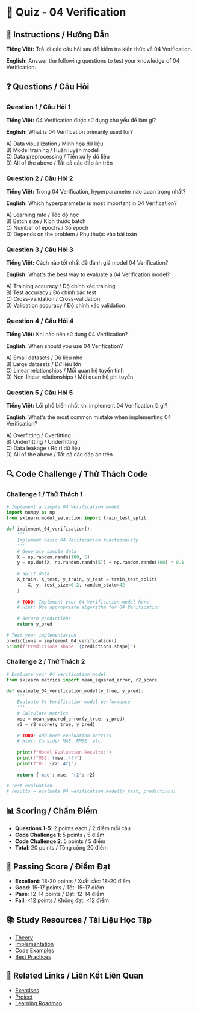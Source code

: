 # 🧠 Quiz - 04 Verification

## 📝 Instructions / Hướng Dẫn

**Tiếng Việt:** Trả lời các câu hỏi sau để kiểm tra kiến thức về 04 Verification.

**English:** Answer the following questions to test your knowledge of 04 Verification.

## ❓ Questions / Câu Hỏi

### Question 1 / Câu Hỏi 1
**Tiếng Việt:** 04 Verification được sử dụng chủ yếu để làm gì?

**English:** What is 04 Verification primarily used for?

A) Data visualization / Minh họa dữ liệu  
B) Model training / Huấn luyện model  
C) Data preprocessing / Tiền xử lý dữ liệu  
D) All of the above / Tất cả các đáp án trên

### Question 2 / Câu Hỏi 2
**Tiếng Việt:** Trong 04 Verification, hyperparameter nào quan trọng nhất?

**English:** Which hyperparameter is most important in 04 Verification?

A) Learning rate / Tốc độ học  
B) Batch size / Kích thước batch  
C) Number of epochs / Số epoch  
D) Depends on the problem / Phụ thuộc vào bài toán

### Question 3 / Câu Hỏi 3
**Tiếng Việt:** Cách nào tốt nhất để đánh giá model 04 Verification?

**English:** What's the best way to evaluate a 04 Verification model?

A) Training accuracy / Độ chính xác training  
B) Test accuracy / Độ chính xác test  
C) Cross-validation / Cross-validation  
D) Validation accuracy / Độ chính xác validation

### Question 4 / Câu Hỏi 4
**Tiếng Việt:** Khi nào nên sử dụng 04 Verification?

**English:** When should you use 04 Verification?

A) Small datasets / Dữ liệu nhỏ  
B) Large datasets / Dữ liệu lớn  
C) Linear relationships / Mối quan hệ tuyến tính  
D) Non-linear relationships / Mối quan hệ phi tuyến

### Question 5 / Câu Hỏi 5
**Tiếng Việt:** Lỗi phổ biến nhất khi implement 04 Verification là gì?

**English:** What's the most common mistake when implementing 04 Verification?

A) Overfitting / Overfitting  
B) Underfitting / Underfitting  
C) Data leakage / Rò rỉ dữ liệu  
D) All of the above / Tất cả các đáp án trên

## 🔍 Code Challenge / Thử Thách Code

### Challenge 1 / Thử Thách 1
```python
# Implement a simple 04 Verification model
import numpy as np
from sklearn.model_selection import train_test_split

def implement_04_verification():
    '''
    Implement basic 04 Verification functionality
    '''
    # Generate sample data
    X = np.random.randn(100, 5)
    y = np.dot(X, np.random.randn(5)) + np.random.randn(100) * 0.1
    
    # Split data
    X_train, X_test, y_train, y_test = train_test_split(
        X, y, test_size=0.2, random_state=42
    )
    
    # TODO: Implement your 04 Verification model here
    # Hint: Use appropriate algorithm for 04 Verification
    
    # Return predictions
    return y_pred

# Test your implementation
predictions = implement_04_verification()
print(f"Predictions shape: {predictions.shape}")
```

### Challenge 2 / Thử Thách 2
```python
# Evaluate your 04 Verification model
from sklearn.metrics import mean_squared_error, r2_score

def evaluate_04_verification_model(y_true, y_pred):
    '''
    Evaluate 04 Verification model performance
    '''
    # Calculate metrics
    mse = mean_squared_error(y_true, y_pred)
    r2 = r2_score(y_true, y_pred)
    
    # TODO: Add more evaluation metrics
    # Hint: Consider MAE, RMSE, etc.
    
    print(f"Model Evaluation Results:")
    print(f"MSE: {mse:.4f}")
    print(f"R²: {r2:.4f}")
    
    return {'mse': mse, 'r2': r2}

# Test evaluation
# results = evaluate_04_verification_model(y_test, predictions)
```

## 📊 Scoring / Chấm Điểm

- **Questions 1-5**: 2 points each / 2 điểm mỗi câu
- **Code Challenge 1**: 5 points / 5 điểm
- **Code Challenge 2**: 5 points / 5 điểm
- **Total**: 20 points / Tổng cộng 20 điểm

## 🎯 Passing Score / Điểm Đạt

- **Excellent**: 18-20 points / Xuất sắc: 18-20 điểm
- **Good**: 15-17 points / Tốt: 15-17 điểm  
- **Pass**: 12-14 points / Đạt: 12-14 điểm
- **Fail**: <12 points / Không đạt: <12 điểm

## 📚 Study Resources / Tài Liệu Học Tập

- [Theory](./THEORY_04_verification.md)
- [Implementation](./IMPLEMENTATION_04_verification.md)
- [Code Examples](./CODE_EXAMPLES_04_verification.md)
- [Best Practices](./BEST_PRACTICES_04_verification.md)

## 🔗 Related Links / Liên Kết Liên Quan

- [Exercises](./EXERCISES_04_verification.md)
- [Project](./PROJECT_04_verification.md)
- [Learning Roadmap](./LEARNING_ROADMAP_04_verification.md)
